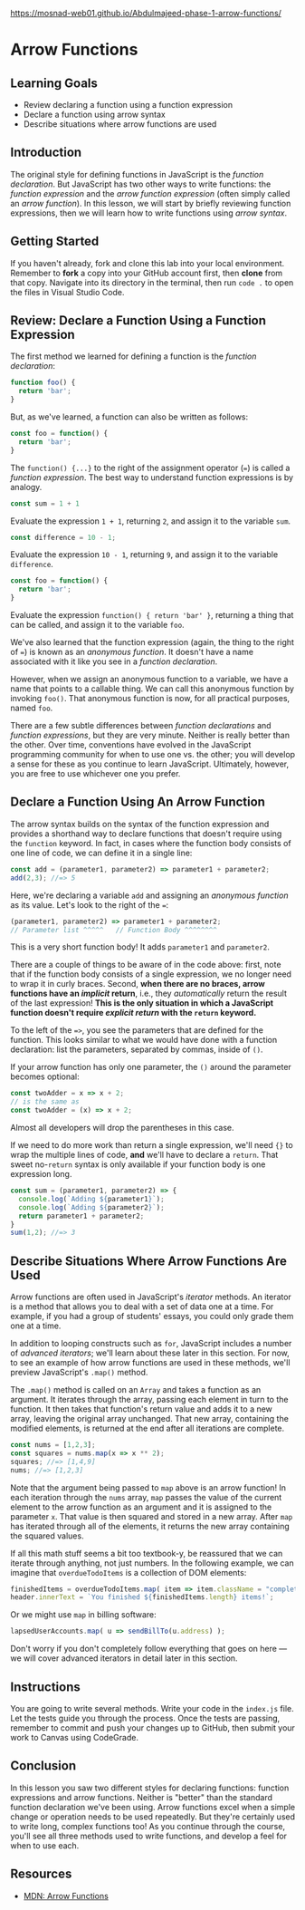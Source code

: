  https://mosnad-web01.github.io/Abdulmajeed-phase-1-arrow-functions/
# Arrow Functions

## Learning Goals

- Review declaring a function using a function expression
- Declare a function using arrow syntax
- Describe situations where arrow functions are used

## Introduction

The original style for defining functions in JavaScript is the _function
declaration_. But JavaScript has two other ways to write functions: the
_function expression_ and the _arrow function expression_ (often simply
called an _arrow function_). In this lesson, we will start by briefly
reviewing function expressions, then we will learn how to write functions
using _arrow syntax_.

## Getting Started

If you haven't already, fork and clone this lab into your local environment.
Remember to **fork** a copy into your GitHub account first, then **clone** from
that copy. Navigate into its directory in the terminal, then run `code .` to
open the files in Visual Studio Code.

## Review: Declare a Function Using a Function Expression

The first method we learned for defining a function is the _function
declaration_:

```js
function foo() {
  return 'bar';
}
```

But, as we've learned, a function can also be written as follows:

```js
const foo = function() {
  return 'bar';
}
```

The `function() {...}` to the right of the assignment operator (`=`) is called a
_function expression_. The best way to understand function expressions is by
analogy.

```js
const sum = 1 + 1
```

Evaluate the expression `1 + 1`, returning `2`, and assign it to the variable
`sum`.

```js
const difference = 10 - 1;
```

Evaluate the expression `10 - 1`, returning `9`, and assign it to the variable
`difference`.

```js
const foo = function() {
  return 'bar';
}
```

Evaluate the expression `function() { return 'bar' }`, returning a thing that
can be called, and assign it to the variable `foo`.

We've also learned that the function expression (again, the thing to the right
of `=`) is known as an _anonymous function_. It doesn't have a name associated
with it like you see in a _function declaration_.

However, when we assign an anonymous function to a variable, we have a name that
points to a callable thing. We can call this anonymous function by invoking
`foo()`. That anonymous function is now, for all practical purposes, named
`foo`.

There are a few subtle differences between _function declarations_ and _function
expressions_, but they are very minute. Neither is really better than the other.
Over time, conventions have evolved in the JavaScript programming community for
when to use one vs. the other; you will develop a sense for these as you
continue to learn JavaScript. Ultimately, however, you are free to use whichever
one you prefer.

## Declare a Function Using An Arrow Function

The arrow syntax builds on the syntax of the function expression and provides a
shorthand way to declare functions that doesn't require using the `function`
keyword. In fact, in cases where the function body consists of one line of code,
we can define it in a single line:

```js
const add = (parameter1, parameter2) => parameter1 + parameter2;
add(2,3); //=> 5
```

Here, we're declaring a variable `add` and assigning an _anonymous function_ as
its value. Let's look to the right of the `=`:

```js
(parameter1, parameter2) => parameter1 + parameter2;
// Parameter list ^^^^^   // Function Body ^^^^^^^^
```

This is a very short function body! It adds `parameter1` and `parameter2`.

There are a couple of things to be aware of in the code above: first, note that
if the function body consists of a single expression, we no longer need to wrap
it in curly braces. Second, **when there are no braces, arrow functions have an
_implicit_ return**, i.e., they _automatically_ return the result of the last
expression! **This is the only situation in which a JavaScript function doesn't
require _explicit return_ with the `return` keyword.**

To the left of the `=>`, you see the parameters that are defined for the
function. This looks similar to what we would have done with a function
declaration: list the parameters, separated by commas, inside of `()`.

If your arrow function has only one parameter, the `()` around the parameter
becomes optional:

```js
const twoAdder = x => x + 2;
// is the same as
const twoAdder = (x) => x + 2;
```

Almost all developers will drop the parentheses in this case.

If we need to do more work than return a single expression, we'll need `{}` to
wrap the multiple lines of code, **and** we'll have to declare a `return`. That
sweet no-`return` syntax is only available if your function body is one
expression long.

```js
const sum = (parameter1, parameter2) => {
  console.log(`Adding ${parameter1}`);
  console.log(`Adding ${parameter2}`);
  return parameter1 + parameter2;
}
sum(1,2); //=> 3
```

## Describe Situations Where Arrow Functions Are Used

Arrow functions are often used in JavaScript's _iterator_ methods. An iterator
is a method that allows you to deal with a set of data one at a time. For
example, if you had a group of students' essays, you could only grade them one
at a time.

In addition to looping constructs such as `for`, JavaScript includes a number of
_advanced iterators_; we'll learn about these later in this section. For now, to
see an example of how arrow functions are used in these methods, we'll preview
JavaScript's `.map()` method.

The `.map()` method is called on an `Array` and takes a function as an argument.
It iterates through the array, passing each element in turn to the function. It
then takes that function's return value and adds it to a new array, leaving the
original array unchanged. That new array, containing the modified elements, is
returned at the end after all iterations are complete.

```js
const nums = [1,2,3];
const squares = nums.map(x => x ** 2); 
squares; //=> [1,4,9]
nums; //=> [1,2,3]
```

Note that the argument being passed to `map` above is an arrow function! In each
iteration through the `nums` array, `map` passes the value of the current
element to the arrow function as an argument and it is assigned to the parameter
`x`. That value is then squared and stored in a new array. After `map` has
iterated through all of the elements, it returns the new array containing the
squared values.

If all this math stuff seems a bit too textbook-y, be reassured that we can
iterate through anything, not just numbers. In the following example, we can
imagine that `overdueTodoItems` is a collection of DOM elements:

```js
finishedItems = overdueTodoItems.map( item => item.className = "complete" );
header.innerText = `You finished ${finishedItems.length} items!`;
```

Or we might use `map` in billing software:

```js
lapsedUserAccounts.map( u => sendBillTo(u.address) );
```

Don't worry if you don't completely follow everything that goes on here — we
will cover advanced iterators in detail later in this section.

## Instructions

You are going to write several methods. Write your code in the `index.js` file.
Let the tests guide you through the process. Once the tests are passing,
remember to commit and push your changes up to GitHub, then submit your work to
Canvas using CodeGrade.

## Conclusion

In this lesson you saw two different styles for declaring functions: function
expressions and arrow functions. Neither is "better" than the standard function
declaration we've been using. Arrow functions excel when a simple change or
operation needs to be used repeatedly. But they're certainly used to write long,
complex functions too! As you continue through the course, you'll see all three
methods used to write functions, and develop a feel for when to use each.

## Resources

- [MDN: Arrow Functions][Arrow functions]

[Arrow functions]: https://developer.mozilla.org/en-US/docs/Web/JavaScript/Reference/Functions/Arrow_functions
